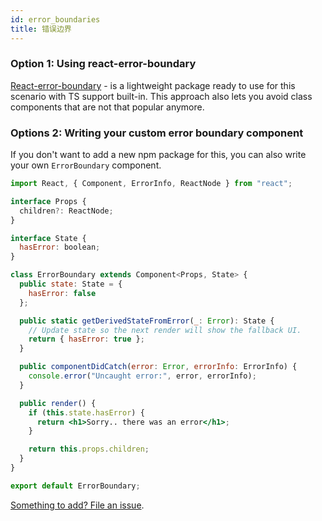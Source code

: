 ```yaml
---
id: error_boundaries
title: 错误边界
---
```


### Option 1: Using react-error-boundary

[React-error-boundary](https://github.com/bvaughn/react-error-boundary) - is a lightweight package ready to use for this scenario with TS support built-in.
This approach also lets you avoid class components that are not that popular anymore.

### Options 2: Writing your custom error boundary component

If you don't want to add a new npm package for this, you can also write your own `ErrorBoundary` component.

```jsx
import React, { Component, ErrorInfo, ReactNode } from "react";

interface Props {
  children?: ReactNode;
}

interface State {
  hasError: boolean;
}

class ErrorBoundary extends Component<Props, State> {
  public state: State = {
    hasError: false
  };

  public static getDerivedStateFromError(_: Error): State {
    // Update state so the next render will show the fallback UI.
    return { hasError: true };
  }

  public componentDidCatch(error: Error, errorInfo: ErrorInfo) {
    console.error("Uncaught error:", error, errorInfo);
  }

  public render() {
    if (this.state.hasError) {
      return <h1>Sorry.. there was an error</h1>;
    }

    return this.props.children;
  }
}

export default ErrorBoundary;

```

[Something to add? File an issue](https://github.com/typescript-cheatsheets/react/issues/new).
